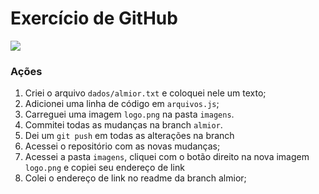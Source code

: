 # Exercício de GitHub

![](https://github.com/arleysouza/esof/blob/almior/imagens/logo.png?raw=true)

### Ações

1. Criei o arquivo `dados/almior.txt` e coloquei nele um texto;
2. Adicionei uma linha de código em `arquivos.js`;
3. Carreguei uma imagem `logo.png` na pasta `imagens`.
4. Commitei todas as mudanças na branch `almior`.
5. Dei um `git push` em todas as alterações na branch
6. Acessei o repositório com as novas mudanças;
7. Acessei a pasta `imagens`, cliquei com o botão direito na nova imagem `logo.png` e copiei seu endereço de link
8. Colei o endereço de link no readme da branch almior;